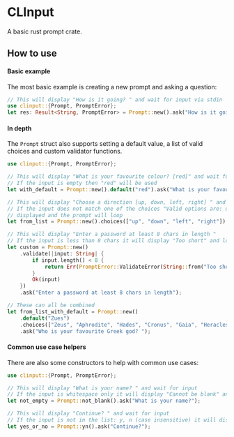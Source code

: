 # CLInput

A basic rust prompt crate.  


## How to use

#### Basic example
The most basic example is creating a new prompt and asking a question:  
```rust
// This will display "How is it going? " and wait for input via stdin
use clinput::{Prompt, PromptError};
let res: Result<String, PromptError> = Prompt::new().ask("How is it going?");
```

#### In depth
The `Prompt` struct also supports setting a default value, a list of valid choices and custom validator functions.  

```rust
use clinput::{Prompt, PromptError};

// This will display "What is your favourite colour? [red]" and wait for input via stdin
// If the input is empty then "red" will be used
let with_default = Prompt::new().default("red").ask("What is your favourite colour?");

// This will display "Choose a direction [up, down, left, right] " and wait for input via stdin
// If the input does not match one of the choices "Valid options are: up, down, left , right" will be 
// displayed and the prompt will loop
let from_list = Prompt::new().choices(["up", "down", "left", "right"]).ask("Choose a direction");

// This will display "Enter a password at least 8 chars in length "
// If the input is less than 8 chars it will display "Too short" and loop
let custom = Prompt::new()
	.validate(|input: String| {
		if input.length() < 8 {
			return Err(PromptError::ValidateError(String::from("Too short")));
		}
		Ok(input)
	})
	.ask("Enter a password at least 8 chars in length");

// These can all be combined
let from_list_with_default = Prompt::new()
	.default("Zues")
	.choices(["Zeus", "Aphrodite", "Hades", "Cronus", "Gaia", "Heracles", "Athena"].to_vec())
	.ask("Who is your favourite Greek god? ");
```

#### Common use case helpers
There are also some constructors to help with common use cases:  
```rust
use clinput::{Prompt, PromptError};

// This will display "What is your name? " and wait for input
// If the input is whitespace only it will display "Cannot be blank" and loop
let not_empty = Prompt::not_blank().ask("What is your name?");

// This will display "Continue? " and wait for input
// If the input is not in the list: y, n (case insensitive) it will display "Valid options are: y, n" and loop
let yes_or_no = Prompt::yn().ask("Continue?");
```
